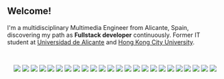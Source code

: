 ## Welcome!

I'm a multidisciplinary Multimedia Engineer from Alicante, Spain, discovering my path as **Fullstack developer** continuously. Former IT student at [Universidad de Alicante](https://www.ua.es) and [Hong Kong City University](https://www.cityu.edu.hk/).

</br>


<p align="center">
  <img src="https://img.shields.io/badge/-GraphQL*-E10098?style=flat-square&logo=graphql&logoColor=white"/>
  <img src="https://img.shields.io/badge/-Sass-CC6699?style=flat-square&logo=sass&logoColor=white"/>
  <img src="https://img.shields.io/badge/-styled components*-DB7093?style=flat-square&logo=styled-components&logoColor=white"/>
  <img src="https://img.shields.io/badge/-Jest-C21325?style=flat-square&logo=Jest&logoColor=white"/>
  <img src="https://img.shields.io/badge/-WebGL-990000?style=flat-square&logo=WebGL&logoColor=white"/>
  <img src="https://img.shields.io/badge/-Jekyll-CC0000?style=flat-square&logo=jekyll&logoColor=white"/>
  <img src="https://img.shields.io/badge/-HTML5-E34F26?style=flat-square&logo=html5&logoColor=white"/>
  <img src="https://img.shields.io/badge/-Svelte-FF3E00?style=flat-square&logo=svelte&logoColor=white"/>  
  <img src="https://img.shields.io/badge/-Postman-FF6C37?style=flat-square&logo=postman&logoColor=white"/>
  <img src="https://img.shields.io/badge/-Blender-F5792A?style=flat-square&logo=blender&logoColor=white"/>
  <img src="https://img.shields.io/badge/-Prettier-F7B93E?style=flat-square&logo=prettier&logoColor=black"/>
  <img src="https://img.shields.io/badge/-JS-F7DF1E?style=flat-square&logo=javascript&logoColor=black"/>
  <img src="https://img.shields.io/badge/-NodeJS-339933?style=flat-square&logo=node.js&logoColor=white"/>
  <img src="https://img.shields.io/badge/-Netlify-00C7B7?style=flat-square&logo=netlify&logoColor=white"/>
  <img src="https://img.shields.io/badge/-React-61DAFB?style=flat-square&logo=react&logoColor=black"/>
  <img src="https://img.shields.io/badge/-Elastic-005571?style=flat-square&logo=elastic&logoColor=white"/>
  <img src="https://img.shields.io/badge/-TS-007ACC?style=flat-square&logo=typescript&logoColor=white"/>
  <img src="https://img.shields.io/badge/-VSCode-007ACC?style=flat-square&logo=visual-studio-code&logoColor=white"/>
  <img src="https://img.shields.io/badge/-CSS-1572B6?style=flat-square&logo=css3&logoColor=white"/>
  <img src="https://img.shields.io/badge/-Docker-2496ED?style=flat-square&logo=docker&logoColor=white"/>
  <img src="https://img.shields.io/badge/-Redux-764ABC?style=flat-square&logo=redux&logoColor=white"/>
  <img src="https://img.shields.io/badge/-Gatsby-663399?style=flat-square&logo=gatsby&logoColor=white"/>
 
  <img src="https://img.shields.io/badge/-MacOS user-999999?style=flat-square&logo=apple&logoColor=white"/> 
  <img src="https://img.shields.io/badge/-Notion-000000?style=flat-square&logo=notion&logoColor=white"/>
</p>

</br>

